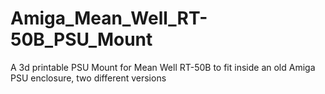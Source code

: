 # Amiga_Mean_Well_RT-50B_PSU_Mount
A 3d printable PSU Mount for Mean Well RT-50B to fit inside an old Amiga PSU enclosure, two different versions

